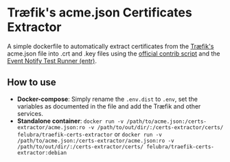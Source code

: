 # Træfik's acme.json Certificates Extractor
A simple dockerfile to automatically extract certificates from the [Træfik's](https://traefik.io/) acme.json file into .crt and .key files using the [official contrib script](https://github.com/containous/traefik/blob/master/contrib/scripts/dumpcerts.sh)
and the [Event Notify Test Runner (entr)](http://entrproject.org/).

## How to use
- **Docker-compose**: Simply rename the `.env.dist` to `.env`, set the variables as documented in the file and add the Træfik and other services.
- **Standalone container**: `docker run -v /path/to/acme.json:/certs-extractor/acme.json:ro -v /path/to/out/dir/:/certs-extractor/certs/ felubra/traefik-certs-extractor` or `docker run -v /path/to/acme.json:/certs-extractor/acme.json:ro -v /path/to/out/dir/:/certs-extractor/certs/ felubra/traefik-certs-extractor:debian`
